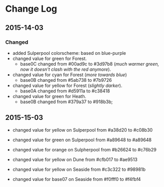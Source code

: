 # Change Log

## 2015-14-03
### Changed

- added Sulperpool colorscheme: based on blue-purple
- changed value for green for Forest.
    - base0C changed from #00ad9c to #3d97b8 (_much warmer green, now it doesn't clash with the red anymore_).
- changed value for cyan for Forest (_more towards blue_)
    - base0B changed from #5ab738 to #7b9726
- changed value for yellow for Forest (_slightly darker_).
    - base0A changed from #d5911a to #c38418
- changed value for green for Heath.
    - base0B changed from #379a37 to #918b3b;


## 2015-15-03

- changed value for yellow on Sulperpool from #a38d20 to #c08b30
- changed value for green on Sulperpool from #a89648 to #a89648
- changed value for orange on Sulpherpool from #b26624 to #c76b29

- changed value for yellow on Dune from #cfb017 to #ae9513
- changed value for yellow on Seaside from #c3c322 to #98981b
- changed value for base07 on Seaside from #f0fff0 to #f4fbf4

